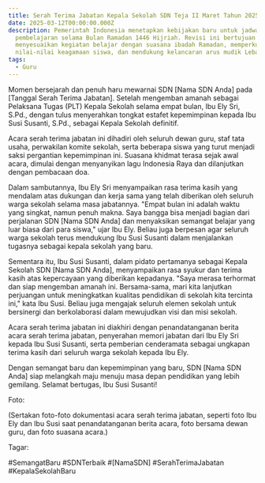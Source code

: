 ```yaml
---
title: Serah Terima Jabatan Kepala Sekolah SDN Teja II Maret Tahun 2025
date: 2025-03-12T00:00:00.000Z
description: Pemerintah Indonesia menetapkan kebijakan baru untuk jadwal
  pembelajaran selama Bulan Ramadan 1446 Hijriah. Revisi ini bertujuan untuk
  menyesuaikan kegiatan belajar dengan suasana ibadah Ramadan, memperkuat
  nilai-nilai keagamaan siswa, dan mendukung kelancaran arus mudik Lebaran.
tags:
  - Guru
---
```


Momen bersejarah dan penuh haru mewarnai SDN [Nama SDN Anda] pada [Tanggal Serah Terima Jabatan]. Setelah mengemban amanah sebagai Pelaksana Tugas (PLT) Kepala Sekolah selama empat bulan, Ibu Ely Sri, S.Pd., dengan tulus menyerahkan tongkat estafet kepemimpinan kepada Ibu Susi Susanti, S.Pd., sebagai Kepala Sekolah definitif.

Acara serah terima jabatan ini dihadiri oleh seluruh dewan guru, staf tata usaha, perwakilan komite sekolah, serta beberapa siswa yang turut menjadi saksi pergantian kepemimpinan ini. Suasana khidmat terasa sejak awal acara, dimulai dengan menyanyikan lagu Indonesia Raya dan dilanjutkan dengan pembacaan doa.

Dalam sambutannya, Ibu Ely Sri menyampaikan rasa terima kasih yang mendalam atas dukungan dan kerja sama yang telah diberikan oleh seluruh warga sekolah selama masa jabatannya. "Empat bulan ini adalah waktu yang singkat, namun penuh makna. Saya bangga bisa menjadi bagian dari perjalanan SDN [Nama SDN Anda] dan menyaksikan semangat belajar yang luar biasa dari para siswa," ujar Ibu Ely. Beliau juga berpesan agar seluruh warga sekolah terus mendukung Ibu Susi Susanti dalam menjalankan tugasnya sebagai kepala sekolah yang baru.

Sementara itu, Ibu Susi Susanti, dalam pidato pertamanya sebagai Kepala Sekolah SDN [Nama SDN Anda], menyampaikan rasa syukur dan terima kasih atas kepercayaan yang diberikan kepadanya. "Saya merasa terhormat dan siap mengemban amanah ini. Bersama-sama, mari kita lanjutkan perjuangan untuk meningkatkan kualitas pendidikan di sekolah kita tercinta ini," kata Ibu Susi. Beliau juga mengajak seluruh elemen sekolah untuk bersinergi dan berkolaborasi dalam mewujudkan visi dan misi sekolah.

Acara serah terima jabatan ini diakhiri dengan penandatanganan berita acara serah terima jabatan, penyerahan memori jabatan dari Ibu Ely Sri kepada Ibu Susi Susanti, serta pemberian cenderamata sebagai ungkapan terima kasih dari seluruh warga sekolah kepada Ibu Ely.

Dengan semangat baru dan kepemimpinan yang baru, SDN [Nama SDN Anda] siap melangkah maju menuju masa depan pendidikan yang lebih gemilang. Selamat bertugas, Ibu Susi Susanti!

Foto:

(Sertakan foto-foto dokumentasi acara serah terima jabatan, seperti foto Ibu Ely dan Ibu Susi saat penandatanganan berita acara, foto bersama dewan guru, dan foto suasana acara.)

Tagar:

#SemangatBaru #SDNTerbaik #[NamaSDN] #SerahTerimaJabatan #KepalaSekolahBaru

